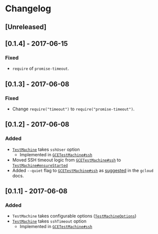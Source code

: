 # Changelog

## [Unreleased]

## [0.1.4] - 2017-06-15

### Fixed

- `require` of `promise-timeout`.

## [0.1.3] - 2017-06-08

### Fixed

- Change `require("timeout")` to `require("promise-timeout")`.

## [0.1.2] - 2017-06-08

### Added

- [`TestMachine`][] takes `sshUser` option
  - Implemented in [`GCETestMachine#ssh`][]
- Moved SSH timeout logic from [`GCETestMachine#ssh`][] to [`TestMachine#ensureStarted`][]
- Added `--quiet` flag to [`GCETestMachine#ssh`][] as
  [suggested](https://cloud.google.com/sdk/gcloud/reference/compute/ssh#DESCRIPTION)
  in the `gcloud` docs.

## [0.1.1] - 2017-06-08

### Added

- `TestMachine` takes configurable options ([`TestMachineOptions`][])
- [`TestMachine`][] takes `sshTimeout` option
  - Implemented in [`GCETestMachine#ssh`][]

[`TestMachineOptions`]: https://rweda.github.io/cloud-machine-testing/global.html#TestMachineOptions
[`TestMachine`]: https://rweda.github.io/cloud-machine-testing/TestMachine.html
[`TestMachine#ensureStarted`]: https://rweda.github.io/cloud-machine-testing/TestMachine.html#ensureStarted
[`GCETestMachine#ssh`]: https://rweda.github.io/cloud-machine-testing/GCETestMachine.html#ssh
